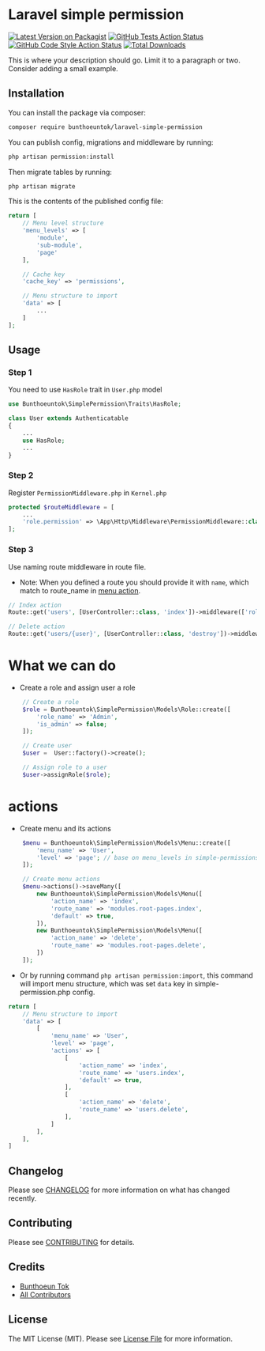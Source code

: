 # Laravel simple permission

[![Latest Version on Packagist](https://img.shields.io/packagist/v/bunthoeuntok/laravel-simple-permission.svg?style=flat-square)](https://packagist.org/packages/bunthoeuntok/laravel-simple-permission)
[![GitHub Tests Action Status](https://img.shields.io/github/workflow/status/bunthoeuntok/laravel-simple-permission/run-tests?label=tests)](https://github.com/bunthoeuntok/laravel-simple-permission/actions?query=workflow%3Arun-tests+branch%3Amain)
[![GitHub Code Style Action Status](https://img.shields.io/github/workflow/status/bunthoeuntok/laravel-simple-permission/Fix%20PHP%20code%20style%20issues?label=code%20style)](https://github.com/bunthoeuntok/laravel-simple-permission/actions?query=workflow%3A"Fix+PHP+code+style+issues"+branch%3Amain)
[![Total Downloads](https://img.shields.io/packagist/dt/bunthoeuntok/laravel-simple-permission.svg?style=flat-square)](https://packagist.org/packages/bunthoeuntok/laravel-simple-permission)

This is where your description should go. Limit it to a paragraph or two. Consider adding a small example.



## Installation

You can install the package via composer:

```bash
composer require bunthoeuntok/laravel-simple-permission
```

You can publish config, migrations and middleware by running:

```bash
php artisan permission:install
```

Then migrate tables by running:

```bash
php artisan migrate
```

This is the contents of the published config file:
```php
return [
    // Menu level structure
    'menu_levels' => [
        'module',
        'sub-module',
        'page'
    ],

    // Cache key
    'cache_key' => 'permissions',

    // Menu structure to import
    'data' => [
        ...
    ]
];
```


## Usage

### Step 1
You need to use ```HasRole``` trait in ```User.php``` model

```php
use Bunthoeuntok\SimplePermission\Traits\HasRole;

class User extends Authenticatable
{
    ...
    use HasRole;
    ...
}
```

### Step 2
Register ```PermissionMiddleware.php``` in ```Kernel.php```

```php
protected $routeMiddleware = [
    ...
    'role.permission' => \App\Http\Middleware\PermissionMiddleware::class
];
```

### Step 3
Use naming route middleware in route file.
- Note: When you defined a route you should provide it with ```name```, which match to route_name in [menu action](README.md#actions).

```php
// Index action
Route::get('users', [UserController::class, 'index'])->middleware(['role.psermission', 'auth'])->name('users.index');

// Delete action
Route::get('users/{user}', [UserController::class, 'destroy'])->middleware(['role.psermission', 'auth'])->name('users.destroy');
```


# What we can do
- Create a role and assign user a role
```php
    // Create a role
    $role = Bunthoeuntok\SimplePermission\Models\Role::create([
        'role_name' => 'Admin',
        'is_admin' => false;
    ]);

    // Create user
    $user =  User::factory()->create();

    // Assign role to a user
    $user->assignRole($role);

```
# actions
- Create menu and its actions

```php
    $menu = Bunthoeuntok\SimplePermission\Models\Menu::create([
        'menu_name' => 'User',
        'level' => 'page'; // base on menu_levels in simple-permissions.php config
    ]);

    // Create menu actions
    $menu->actions()->saveMany([
        new Bunthoeuntok\SimplePermission\Models\Menu([
            'action_name' => 'index',
            'route_name' => 'modules.root-pages.index',
            'default' => true,
        ]),
        new Bunthoeuntok\SimplePermission\Models\Menu([
            'action_name' => 'delete',
            'route_name' => 'modules.root-pages.delete',
        ])
    ]);

```
- Or by running command ```php artisan permission:import```, this command will import menu structure, which was set ```data``` key in simple-permission.php config.

```php
return [
    // Menu structure to import
    'data' => [
        [
            'menu_name' => 'User',
            'level' => 'page',
            'actions' => [
                [
                    'action_name' => 'index',
                    'route_name' => 'users.index',
                    'default' => true,
                ],
                [
                    'action_name' => 'delete',
                    'route_name' => 'users.delete',
                ],
            ]
        ],
    ],
]
```
## Changelog


Please see [CHANGELOG](CHANGELOG.md) for more information on what has changed recently.

## Contributing

Please see [CONTRIBUTING](CONTRIBUTING.md) for details.

## Credits

- [Bunthoeun Tok](https://github.com/bunthoeuntok)
- [All Contributors](../../contributors)

## License

The MIT License (MIT). Please see [License File](LICENSE.md) for more information.
